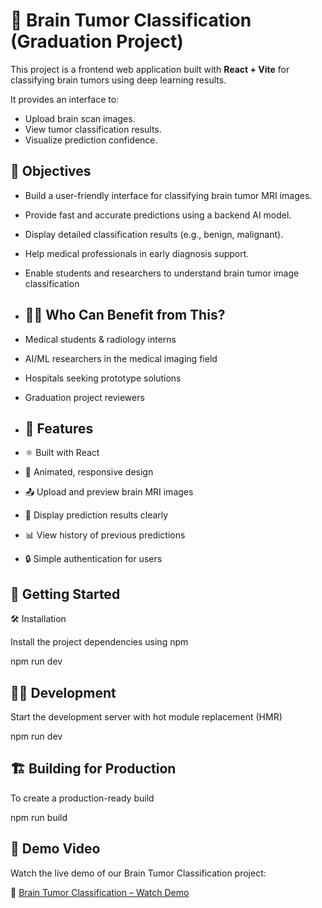# 🧠 Brain Tumor Classification (Graduation Project)

This project is a frontend web application built with **React + Vite** for classifying brain tumors using deep learning results.

It provides an interface to:
- Upload brain scan images.
- View tumor classification results.
- Visualize prediction confidence.

## 📌 Objectives

- Build a user-friendly interface for classifying brain tumor MRI images.
- Provide fast and accurate predictions using a backend AI model.
- Display detailed classification results (e.g., benign, malignant).
- Help medical professionals in early diagnosis support.
- Enable students and researchers to understand brain tumor image classification

- ## 🧑‍⚕️ Who Can Benefit from This?

- Medical students & radiology interns
- AI/ML researchers in the medical imaging field
- Hospitals seeking prototype solutions
- Graduation project reviewers

- ## 🚀 Features

- ⚛️ Built with React
- 🌈 Animated, responsive design
- 📤 Upload and preview brain MRI images
- 🔄 Display prediction results clearly
- 📊 View history of previous predictions
- 🔒 Simple authentication for users

## 🚀 Getting Started

🛠 Installation

Install the project dependencies using npm

npm run dev


## 👨‍💻 Development

Start the development server with hot module replacement (HMR)

npm run dev


## 🏗 Building for Production

To create a production-ready build

npm run build

## 🎥 Demo Video

Watch the live demo of our Brain Tumor Classification project:

🔗 [Brain Tumor Classification – Watch Demo](https://drive.google.com/file/d/1ZaifOTN7Mwp7TAnl8kph2hw0F9Nt7pYg/view)

